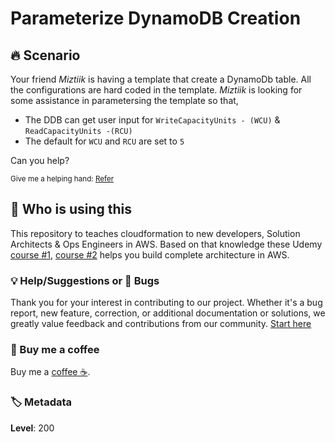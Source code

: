 # Parameterize DynamoDB Creation

## 🔥 Scenario

Your friend _Miztiik_ is having a template that create a DynamoDb table. All the configurations are hard coded in the template. _Miztiik_ is looking for some assistance in parametersing the template so that,

- The DDB can get user input for `WriteCapacityUnits - (WCU)`  & `ReadCapacityUnits -(RCU)`
- The default for `WCU` and `RCU` are set to `5`

Can you help?

<sup>Give me a helping hand: [Refer][1]</sup>

## 📌 Who is using this

This repository to teaches cloudformation to new developers, Solution Architects & Ops Engineers in AWS. Based on that knowledge these Udemy [course #1][103], [course #2][102] helps you build complete architecture in AWS.

### 💡 Help/Suggestions or 🐛 Bugs

Thank you for your interest in contributing to our project. Whether it's a bug report, new feature, correction, or additional documentation or solutions, we greatly value feedback and contributions from our community. [Start here][200]

### 👋 Buy me a coffee

Buy me a [coffee ☕][900].

### 🏷️ Metadata

**Level**: 200

[1]: https://docs.aws.amazon.com/AWSCloudFormation/latest/UserGuide/parameters-section-structure.html

[100]: https://www.udemy.com/course/aws-cloud-security/?referralCode=B7F1B6C78B45ADAF77A9

[101]: https://www.udemy.com/course/aws-cloud-security-proactive-way/?referralCode=71DC542AD4481309A441

[102]: https://www.udemy.com/course/aws-cloud-development-kit-from-beginner-to-professional/?referralCode=E15D7FB64E417C547579

[103]: https://www.udemy.com/course/aws-cloudformation-basics?referralCode=93AD3B1530BC871093D6

[200]: https://github.com/miztiik/cfn-challenges/issues

[899]: https://www.udemy.com/user/n-kumar/

[900]: https://ko-fi.com/miztiik
